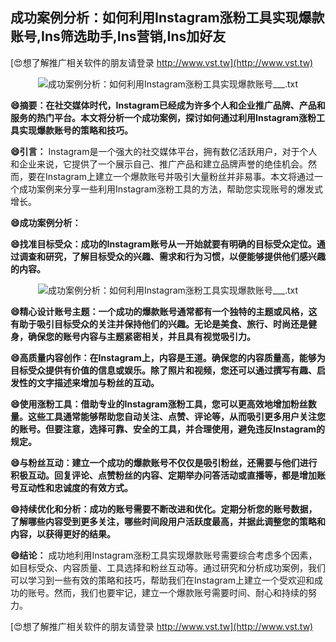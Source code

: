 ## **成功案例分析：如何利用Instagram涨粉工具实现爆款账号,Ins筛选助手,Ins营销,Ins加好友**

[😍想了解推广相关软件的朋友请登录 http://www.vst.tw](http://www.vst.tw)

 <center><img src="https://vst.tw/MP4/tuiguang/png/1.png" alt="成功案例分析：如何利用Instagram涨粉工具实现爆款账号___.txt"></center>

**😄摘要：在社交媒体时代，Instagram已经成为许多个人和企业推广品牌、产品和服务的热门平台。本文将分析一个成功案例，探讨如何通过利用Instagram涨粉工具实现爆款账号的策略和技巧。**

**😄引言：**
Instagram是一个强大的社交媒体平台，拥有数亿活跃用户，对于个人和企业来说，它提供了一个展示自己、推广产品和建立品牌声誉的绝佳机会。然而，要在Instagram上建立一个爆款账号并吸引大量粉丝并非易事。本文将通过一个成功案例来分享一些利用Instagram涨粉工具的方法，帮助您实现账号的爆发式增长。

**😄成功案例分析：**

**😄找准目标受众：成功的Instagram账号从一开始就要有明确的目标受众定位。通过调查和研究，了解目标受众的兴趣、需求和行为习惯，以便能够提供他们感兴趣的内容。**

 <center><img src="https://vst.tw/MP4/tuiguang/png/1.png" alt="成功案例分析：如何利用Instagram涨粉工具实现爆款账号___.txt"></center>

**😄精心设计账号主题：一个成功的爆款账号通常都有一个独特的主题或风格，这有助于吸引目标受众的关注并保持他们的兴趣。无论是美食、旅行、时尚还是健身，确保您的账号内容与主题紧密相关，并且具有视觉吸引力。**

**😄高质量内容创作：在Instagram上，内容是王道。确保您的内容质量高，能够为目标受众提供有价值的信息或娱乐。除了照片和视频，您还可以通过撰写有趣、启发性的文字描述来增加与粉丝的互动。**

**😄使用涨粉工具：借助专业的Instagram涨粉工具，您可以更高效地增加粉丝数量。这些工具通常能够帮助您自动关注、点赞、评论等，从而吸引更多用户关注您的账号。但要注意，选择可靠、安全的工具，并合理使用，避免违反Instagram的规定。**

**😄与粉丝互动：建立一个成功的爆款账号不仅仅是吸引粉丝，还需要与他们进行积极互动。回复评论、点赞粉丝的内容、定期举办问答活动或直播等，都是增加账号互动性和忠诚度的有效方式。**

**😄持续优化和分析：成功的账号需要不断改进和优化。定期分析您的账号数据，了解哪些内容受到更多关注，哪些时间段用户活跃度最高，并据此调整您的策略和内容，以获得更好的结果。**

**😄结论：**
成功地利用Instagram涨粉工具实现爆款账号需要综合考虑多个因素，如目标受众、内容质量、工具选择和粉丝互动等。通过研究和分析成功案例，我们可以学习到一些有效的策略和技巧，帮助我们在Instagram上建立一个受欢迎和成功的账号。然而，我们也要牢记，建立一个爆款账号需要时间、耐心和持续的努力。

[😍想了解推广相关软件的朋友请登录 http://www.vst.tw](http://www.vst.tw)



